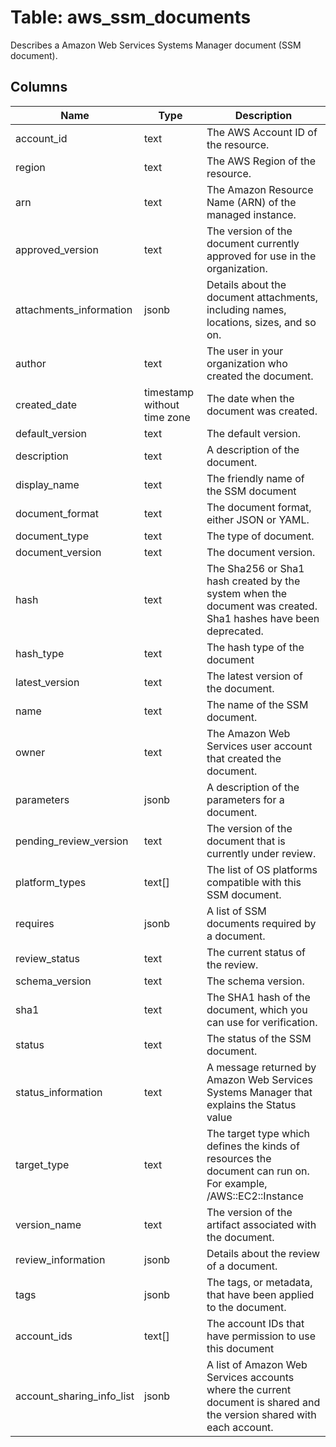 
# Table: aws_ssm_documents
Describes a Amazon Web Services Systems Manager document (SSM document).
## Columns
| Name        | Type           | Description  |
| ------------- | ------------- | -----  |
|account_id|text|The AWS Account ID of the resource.|
|region|text|The AWS Region of the resource.|
|arn|text|The Amazon Resource Name (ARN) of the managed instance.|
|approved_version|text|The version of the document currently approved for use in the organization.|
|attachments_information|jsonb|Details about the document attachments, including names, locations, sizes, and so on.|
|author|text|The user in your organization who created the document.|
|created_date|timestamp without time zone|The date when the document was created.|
|default_version|text|The default version.|
|description|text|A description of the document.|
|display_name|text|The friendly name of the SSM document|
|document_format|text|The document format, either JSON or YAML.|
|document_type|text|The type of document.|
|document_version|text|The document version.|
|hash|text|The Sha256 or Sha1 hash created by the system when the document was created. Sha1 hashes have been deprecated.|
|hash_type|text|The hash type of the document|
|latest_version|text|The latest version of the document.|
|name|text|The name of the SSM document.|
|owner|text|The Amazon Web Services user account that created the document.|
|parameters|jsonb|A description of the parameters for a document.|
|pending_review_version|text|The version of the document that is currently under review.|
|platform_types|text[]|The list of OS platforms compatible with this SSM document.|
|requires|jsonb|A list of SSM documents required by a document.|
|review_status|text|The current status of the review.|
|schema_version|text|The schema version.|
|sha1|text|The SHA1 hash of the document, which you can use for verification.|
|status|text|The status of the SSM document.|
|status_information|text|A message returned by Amazon Web Services Systems Manager that explains the Status value|
|target_type|text|The target type which defines the kinds of resources the document can run on. For example, /AWS::EC2::Instance|
|version_name|text|The version of the artifact associated with the document.|
|review_information|jsonb|Details about the review of a document.|
|tags|jsonb|The tags, or metadata, that have been applied to the document.|
|account_ids|text[]|The account IDs that have permission to use this document|
|account_sharing_info_list|jsonb|A list of Amazon Web Services accounts where the current document is shared and the version shared with each account.|
